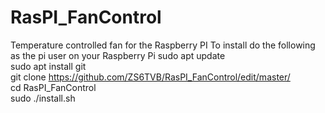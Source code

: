 # RasPI_FanControl
Temperature controlled fan for the Raspberry PI
To install do the following as the pi user on your Raspberry Pi
sudo apt update  
sudo apt install git  
git clone https://github.com/ZS6TVB/RasPI_FanControl/edit/master/  
cd RasPI_FanControl  
sudo ./install.sh  
